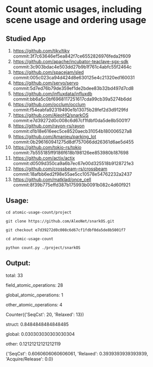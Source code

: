 # Count atomic usages, including scene usage and ordering usage

## Studied App

1. https://github.com/tikv/tikv
commit:3f7c63646ef5ea842f7ce6552826976feda2f609
2. https://github.com/apache/incubator-teaclave-sgx-sdk
commit:3c903bdac4e503dd27b9b1f761c4abfc55f2464c
3. https://github.com/spacejam/sled
commit:005c023ca94d424d8e630125e4c21320ed160031
4. https://github.com/servo/servo
commit:5d7ed76b79de359ef1de2bdee83b32bd497d7cd8
5. https://github.com/influxdata/influxdb
commit:bb6a5c0bf6968117251617cda99cb39a5274b6dd
6. https://github.com/occlum/occlum
commit:f54eabfa92319490e1b13075b28fef2d3d9129fd
7. https://github.com/AleoHQ/snarkOS
commit:e7d39272d0c008c6d67cf1fdbf0da5de8b5001f7
8. https://github.com/rayon-rs/rayon
commit:d1b18e616eec5ce8520aecb31054b180006527a8
9. https://github.com/Amanieu/parking_lot
commit:0b296160941275d8df757066dd26361d6ae5d455
10. https://github.com/tokio-rs/tokio
commit:7b555185ff9186f618b198126ee853980b187698
11. https://github.com/actix/actix
commit:d0509d350ca9a6b7ec67e00d325518b9128721e3
12. https://github.com/crossbeam-rs/crossbeam
commit:18afbb6ed2f98e55ae5cc10578e54762232a2437
13. https://github.com/matklad/once_cell
commit:8f39b775effd387b175993b0091b082c4d60f921

## Usage:

```cd atomic-usage-count/project```

```git clone https://github.com/AleoNet/snarkOS.git```

```git checkout e7d39272d0c008c6d67cf1fdbf0da5de8b5001f7```

```cd atomic-usage-count```

```python count.py ./project/snarkOS```

## Output:

total: 33

field_atomic_operations: 28

global_atomic_operations: 1

other_atomic_operations: 4

Counter({'SeqCst': 20, 'Relaxed': 13})

struct: 0.8484848484848485

global: 0.030303030303030304

other: 0.12121212121212119

{'SeqCst': 0.6060606060606061, 'Relaxed': 0.3939393939393939, 'Acquire/Release': 0.0}
